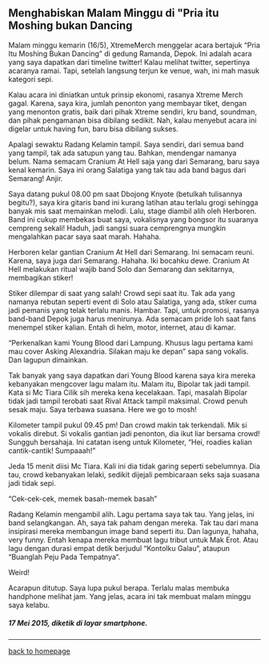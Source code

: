 ## Menghabiskan Malam Minggu di "Pria itu Moshing bukan Dancing

Malam minggu kemarin (16/5), XtremeMerch menggelar acara bertajuk “Pria Itu Moshing Bukan Dancing” di gedung Ramanda, Depok. Ini adalah acara yang saya dapatkan dari timeline twitter! Kalau melihat twitter, sepertinya acaranya ramai. Tapi, setelah langsung terjun ke venue, wah, ini mah masuk kategori sepi.

Kalau acara ini diniatkan untuk prinsip ekonomi, rasanya Xtreme Merch gagal. Karena, saya kira, jumlah penonton yang membayar tiket, dengan yang menonton gratis, baik dari pihak Xtreme sendiri, kru band, soundman, dan pihak pengamanan bisa dibilang sedikit. Nah, kalau menyebut acara ini digelar untuk having fun, baru bisa dibilang sukses.

Apalagi sewaktu Radang Kelamin tampil. Saya sendiri, dari semua band yang tampil, tak ada satupun yang tau. Bahkan, mendengar namanya belum. Nama semacam Cranium At Hell saja yang dari Semarang, baru saya kenal kemarin. Saya ini orang Salatiga yang tak tau ada band bagus dari Semarang! Anjir.

Saya datang pukul 08.00 pm saat Dbojong Knyote (betulkah tulisannya begitu?), saya kira gitaris band ini kurang latihan atau terlalu grogi sehingga banyak mis saat memainkan melodi. Lalu, stage diambil alih oleh Herboren. Band ini cukup membekas buat saya, vokalisnya yang bongsor itu suaranya cempreng sekali! Haduh, jadi sangsi suara cemprengnya mungkin mengalahkan pacar saya saat marah. Hahaha.

Herboren kelar gantian Cranium At Hell dari Semarang. Ini semacam reuni. Karena, saya juga dari Semarang. Hahaha. Iki bocahku dewe. Cranium At Hell melakukan ritual wajib band Solo dan Semarang dan sekitarnya, membagikan stiker!

Stiker dilempar di saat yang salah! Crowd sepi saat itu. Tak ada yang namanya rebutan seperti event di Solo atau Salatiga, yang ada, stiker cuma jadi pemanis yang telak terlalu manis. Hambar. Tapi, untuk promosi, rasanya band-band Depok juga harus menirunya. Ada semacam pride loh saat fans menempel stiker kalian. Entah di helm, motor, internet, atau di kamar.

“Perkenalkan kami Young Blood dari Lampung. Khusus lagu pertama kami mau cover Asking Alexandria. Silakan maju ke depan” sapa sang vokalis. Dan lagupun dimainkan.

Tak banyak yang saya dapatkan dari Young Blood karena saya kira mereka kebanyakan mengcover lagu malam itu. Malam itu, Bipolar tak jadi tampil. Kata si Mc Tiara Cilik sih mereka kena kecelakaan. Tapi, masalah Bipolar tidak jadi tampil terobati saat Rival Attack tampil maksimal. Crowd penuh sesak maju. Saya terbawa suasana. Here we go to mosh!

Kilometer tampil pukul 09.45 pm! Dan crowd makin tak terkendali. Mik si vokalis direbut. Si vokalis gantian jadi penonton, dia ikut liar bersama crowd! Sungguh bersahaja. Ini catatan iseng untuk Kilometer, “Hei, roadies kalian cantik-cantik! Sumpaaah!”

Jeda 15 menit diisi Mc Tiara. Kali ini dia tidak garing seperti sebelumnya. Dia tau, crowd kebanyakan lelaki, sedikit dijejali pembicaraan seks saja suasana jadi tidak sepi.

“Cek-cek-cek, memek basah-memek basah”

Radang Kelamin mengambil alih. Lagu pertama saya tak tau. Yang jelas, ini band selangkangan. Ah, saya tak paham dengan mereka. Tak tau dari mana insipirasi mereka membangun image band seperti itu. Dan lagunya, hahaha, very funny. Entah kenapa mereka membuat lagu tribut untuk Mak Erot. Atau lagu dengan durasi empat detik berjudul “Kontolku Galau“, ataupun “Buanglah Peju Pada Tempatnya“.

Weird!

Acarapun ditutup. Saya lupa pukul berapa. Terlalu malas membuka handphone melihat jam. Yang jelas, acara ini tak membuat malam minggu saya kelabu.

##### 17 Mei 2015, diketik di layar smartphone.

___

[back to homepage](https://arsarsars.github.io)

